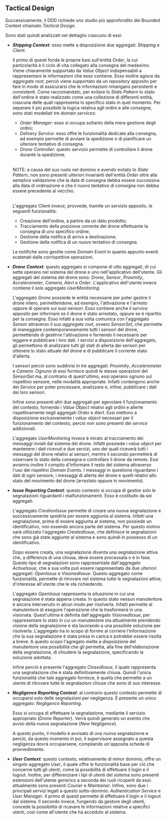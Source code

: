 ## Tactical Design

Successivamente, il DDD richiede uno studio più approfondito dei Bounded Context chiamato _Tactical Design_.

Sono stati quindi analizzati nel dettaglio ciascuno di essi:
* _**Shipping Context**_: esso mette a disposizione due aggregati: _Shipping_ e _Client_.

  Il primo di questi fonda le proprie basi sull'entità _Order_, la cui particolarità è il ciclo di vita collegato alla
  consegna del medesimo. Viene chiaramente supportato da _Value Object_ indispensabili a rappresentare le informazioni 
  che esso contiene.
  Esso inoltre agisce da _aggregate root_, perciò viene supportato da un _repository_ apposito per fare in modo di 
  assicurarsi che le informazioni rimangano persistenti e consistenti.
  Come raccomandato, per evitare lo _State Pattern_ lo stato dell'ordine è stato realizzato come una collezione di 
  differenti entità, ciascuna delle quali rappresenta lo specifico stato in quel momento.
  Per separare il più possibile la logica relativa agli ordini e alle consegne, sono stati modellati tre _domain 
  services_:
   * _Order Manager_: esso si occupa soltanto della mera gestione degli ordini;
   * _Delivery Service_: esso offre le funzionalità dedicate alla consegna, ad esempio permette di avviare la spedizione
  o di pianificare un ulteriore tentativo di consegna.
   * _Drone Controller_: questo servizio permette di controllare il drone durante la spedizione.  
   <br/>
  
  NOTE: a causa del suo ruolo nel dominio e avendo evitato lo _State Pattern_, non sono presenti
  ulteriori invarianti dell'entità _Order_ oltre alla semplice validazione che la data di consegna
  debba essere successiva alla data di ordinazione e che il nuovo tentativo di consegna non debba essere
  precedente al vecchio.  
  <br/>

  L'aggregato Client invece, provvede, tramite un servizio apposito, le seguenti funzionalità:
    * Creazione dell'ordine, a partire da un dato prodotto;
    * Tracciamento della posizione corrente del drone effettuante la consegna di uno specifico ordine;
    * Gestione della notifica di arrivo a destinazione;
    * Gestione della notifica di un nuovo tentativo di consegna.

  Le notifiche sono gestite come _Domain Event_ in quanto appunto eventi scatenati dalle corrispettive operazioni.


* _**Drone Context**_: questo aggregato si compone di otto aggregati, di cui sette operano nel sistema del drone e 
  uno nell'applicativo dell'utente. Gli aggregati del sistema del drone sono: _Drone_, _Sensor_, _Proximity_,
  _Accelerometer_, _Camera_, _Alert_ e _Order_. L'applicativo dell'utente invece contiene il solo aggregato
  _UserMonitoring_.
  
  L'aggregato _Drone_ possiede le entità necessarie per poter gestire il drone intero, permettendone, ad esempio,
  l'attivazione e l'arresto oppure di operare sui suoi sensori. Esso contiene anche il *service* apposito per informare 
  se il drone è stato arrestato, oppure se è ripartito per la consegna. Esso infatti a sua volta comunica con
  l'aggregato _Sensor_ attraverso il suo *aggregate root*, ovvero _SensorSet_, che permette di maneggiare
  contemporaneamente tutti i sensori del drone, permettendo di gestirne l'attivazione e fornendo il necessario per
  leggere e pubblicare i loro dati. I servizi a disposizione dell'aggregato, gli permettono di analizzare tutti gli
  stati di allerta dei sensori per ottenere lo stato attuale del drone e di pubblicare il corrente stato d'allerta.

  I sensori perciò sono suddivisi in tre aggregati: _Proximity_, _Accelerometer_ e _Camera_. Ognuno di essi fornisce
  quindi le stesse operazioni del _SensorSet_ ma, al contrario di quest'ultimo, essi operano ognuno sul rispettivo
  sensore, nelle modalità appropriate. Infatti contengono anche dei *Service* per poter processare, analizzare e,
  infine, pubblicare i dati dei loro sensori.

  Infine sono presenti altri due aggregati per agevolare il funzionamento del contesto, fornendo i *Value Object*
  relativi agli ordini e allerte rispettivamente negli aggregati _Order_ e _Alert_. Essi mettono a disposizione
  esclusivamente i *value object* necessari per il funzionamento del contesto, perciò non sono presenti dei *service*
  addizionali.

  L'aggregato _UserMonitoring_ invece è mirato al tracciamento dei messaggi inviati dal sistema del drone. Infatti
  possiede i *value object* per mantenere i dati ricevuti e due servizi, uno dei quali riceverà tutti i messaggi del
  drone relativi ai sensori, mentre il secondo permetterà di osservare lo stato della consegna e controllare il drone
  da remoto. Essi avranno inoltre il compito d'informare il resto del sistema attraverso l'uso dei rispettivi
  *Domain Events*. I messaggi in questione riguardano i dati di ogni sensore, i messaggi di allerta del drone e 
  quelli relativi allo stato del movimento del drone (arrestato oppure in movimento).


* _**Issue Reporting Context**_: questo contesto si occupa di gestire solo le segnalazioni
  riguardanti i malfunzionamenti. Esso è costituito da sei aggregati.

  L'aggregato _CreationIssue_ permette di creare una nuova segnalazione e successivamente spedirla per essere aggiunta
  al sistema. Infatti una segnalazione, prima di essere aggiunta al sistema, non possiede un identificativo, non essendo
  ancora parte del sistema. Per questo motivo sarà utilizzato l'aggregato _CreatedIssue_, che definisce le segnalazioni
  che sono già state aggiunte al sistema e sono quindi in possesso di un identificativo.

  Dopo essere creata, una segnalazione diventa una segnalazione attiva che, a differenza di una chiusa, deve essere
  processata o è in fase. Questo tipo di segnalazioni sono rappresentate dall'aggregato _ActiveIssue_, che a sua volta
  può essere rappresentato da due ulteriori aggregati: _OpenIssue_ e _VisionedIssue_. Questo aggregato come
  funzionalità, permette di ritrovare nel sistema tutte le segnalazioni attive, d'interesse all'utente che le sta
  richiedendo.

  L'aggregato _OpenIssue_ rappresenta la situazione in cui una segnalazione è stata appena creata. In questo stato
  nessun manutentore è ancora intervenuto in alcun modo per risolverla. Infatti permette al manutentore di eseguire
  l'operazione che la trasformerà in una visionata. Quest'ultima è definita dall'aggregato _VisionedIssue_, per
  rappresentare lo stato in cui un manutentore sta attualmente prendendo visione della segnalazione e sta lavorando a
  una possibile soluzione per risolverla. L'aggregato ha lo scopo di fornire al corriere l'informazione che la sua
  segnalazione è stata presa in carica e potrebbe essere risolta a breve. A questo scopo l'agregato mette a disposizione
  del manutentore una possibilità che gli permetta, alla fine dell'elaborazione della segnalazione, di chiudere la
  segnalazione, specificando la soluzione adottata.

  Infine perciò è presente l'aggregato _ClosedIssue_, il quale rappresenta una segnalazione che è stata definitivamente
  chiusa. Quindi l'unica funzionalità che tale aggregato fornisce, è quella che permette a un utente di ritrovare tutte
  le segnalazioni chiuse che sono di suo interesse.


* _**Negligence Reporting Context**_: al contrario questo contesto permette di occuparsi solo delle
  segnalazioni per negligenza. È presente un unico aggregato: _Negligence Reporting_.

  Esso si occupa di effettuare la segnalazione, mediante il servizio appropriato (_Drone Reporter_).
  Verrà quindi generato un evento che avvisi della nuova segnalazione (_New Negligence_).

  A questo punto, il modello è avvisato di una nuova segnalazione e perciò, da questo momento in poi,
  il supervisore assegnato a questa negligenza dovrà occuparsene, compilando un'apposita scheda
  di provvedimento.


* _**User Context**_: questo contesto, relativamente di minor dominio, offre un singolo aggregato _User_,
il quale offre le funzionalità base per ciò che concerne tutti gli utenti, come la possibilità di effettuare
il login e il logout. Inoltre, per differenziare i tipi di utenti del sistema sono presenti estensioni
dell'utente generico a seconda dei ruoli ricoperti da essi: attualmente sono presenti _Courier_ e
_Maintainer_. Infine, sono due i principali servizi legati a questo sotto-dominio: _Authentication Service_
e _User Manager_. Il primo di questi permette di effettuare il login e il logout dal sistema.
Il secondo invece, fungendo da gestore degli utenti, concede la possibilità di ricavare le informazioni
relative a specifici utenti, così come all'utente che ha acceduto al sistema.
